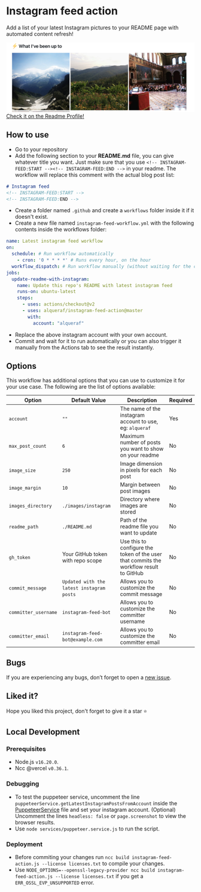# Instagram feed action  

Add a list of your latest Instagram pictures to your README page with automated content refresh!

![preview](images/example.png)
[Check it on the Readme Profile!](https://github.com/Alqueraf/Alqueraf#%EF%B8%8F-what-ive-been-up-to)

## How to use

- Go to your repository
- Add the following section to your **README.md** file, you can give whatever title you want. Just make sure that you use `<!-- INSTAGRAM-FEED:START --><!-- INSTAGRAM-FEED:END -->` in your readme. The workflow will replace this comment with the actual blog post list:

```markdown
# Instagram feed
<!-- INSTAGRAM-FEED:START -->
<!-- INSTAGRAM-FEED:END -->
```

- Create a folder named `.github` and create a `workflows` folder inside it if it doesn't exist.
- Create a new file named `instagram-feed-workflow.yml` with the following contents inside the workflows folder:

```yaml
name: Latest instagram feed workflow
on:
  schedule: # Run workflow automatically
    - cron: '0 * * * *' # Runs every hour, on the hour
  workflow_dispatch: # Run workflow manually (without waiting for the cron to be called), through the Github Actions Workflow page directly
jobs:
  update-readme-with-instagram:
    name: Update this repo's README with latest instagram feed
    runs-on: ubuntu-latest
    steps:
      - uses: actions/checkout@v2
      - uses: alqueraf/instagram-feed-action@master
        with:
          account: "alqueraf"
```

- Replace the above instagram account with your own account.
- Commit and wait for it to run automatically or you can also trigger it manually from the Actions tab to see the result instantly.

## Options

This workflow has additional options that you can use to customize it for your use case. The following are the list of options available:

| Option | Default Value | Description | Required |
|--------|--------|--------|--------|
| `account` | `""` | The name of the instagram account to use, eg: `alqueraf` | Yes  |
| `max_post_count` | `6` | Maximum number of posts you want to show on your readme | No  |
| `image_size` | `250` | Image dimension in pixels for each post | No  |
| `image_margin` | `10` | Margin between post images | No  |
| `images_directory` | `./images/instagram` | Directory where images are stored | No  |
| `readme_path` | `./README.md` | Path of the readme file you want to update | No |
| `gh_token` | Your GitHub token with repo scope | Use this to configure the token of the user that commits the workflow result to GitHub | No |
| `commit_message` | `Updated with the latest instagram posts` | Allows you to customize the commit message | No |
| `committer_username` | `instagram-feed-bot` | Allows you to customize the committer username | No |
| `committer_email` | `instagram-feed-bot@example.com` | Allows you to customize the committer email | No |

## Bugs

If you are experiencing any bugs, don’t forget to open a [new issue](https://github.com/alqueraf/instagram-feed-action/issues/new).

## Liked it?

Hope you liked this project, don't forget to give it a star ⭐

## Local Development

### Prerequisites

- Node.js `v16.20.0`.
- Ncc @vercel `v0.36.1`.

### Debugging

- To test the puppeteer service, uncomment the line `puppeteerService.getLatestInstagramPostsFromAccount` inside the [PuppeteerService](services/puppeteer.service.js) file and set your instagram account. (Optional) Uncomment the lines `headless: false` or `page.screenshot` to view the browser results.
- Use `node services/puppeteer.service.js` to run the script.

### Deployment

- Before commiting your changes run `ncc build instagram-feed-action.js --license licenses.txt` to compile your changes.
- Use `NODE_OPTIONS=--openssl-legacy-provider ncc build instagram-feed-action.js --license licenses.txt` if you get a `ERR_OSSL_EVP_UNSUPPORTED` error.
